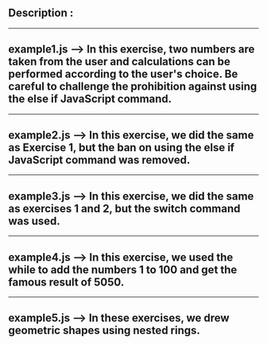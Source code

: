 Description :
-------------

-------------
example1.js --> In this exercise, two numbers are taken from the user and calculations can be performed according to the user's choice.
Be careful to challenge the prohibition against using the else if JavaScript command.
-------------

-------------
example2.js --> In this exercise, we did the same as Exercise 1, but the ban on using the else if JavaScript command was removed.
-------------

-------------
example3.js --> In this exercise, we did the same as exercises 1 and 2, but the switch command was used.
-------------

-------------
example4.js --> In this exercise, we used the while to add the numbers 1 to 100 and get the famous result of 5050.
-------------

-------------
example5.js --> In these exercises, we drew geometric shapes using nested rings.
-------------
